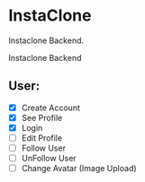 # InstaClone

Instaclone Backend.

Instaclone Backend

## User:

- [x] Create Account
- [x] See Profile
- [x] Login
- [ ] Edit Profile
- [ ] Follow User
- [ ] UnFollow User
- [ ] Change Avatar (Image Upload)
